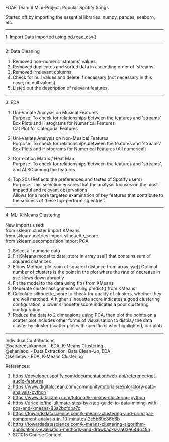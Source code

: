 FDAE Team 6 Mini-Project: Popular Spotify Songs

Started off by importing the essential libraries: numpy, pandas, seaborn, etc.


-----------------------------------------------------------------------------------------------------------

1: Import Data
Imported using pd.read_csv()

-----------------------------------------------------------------------------------------------------------

2: Data Cleaning
1. Removed non-numeric 'streams' values
2. Removed duplicates and sorted data in ascending order of 'streams'
3. Removed irrelevant columns
4. Check for null values and delete if necessary
   (not necessary in this case, no null values)
5. Listed out the description of relevant features

-----------------------------------------------------------------------------------------------------------

3: EDA

1. Uni-Variate Analysis on Musical Features  
   Purpose: To check for relationships between the features and 'streams'  
   Box Plots and Histograms for Numerical Features  
   Cat Plot for Categorial Features  

2. Uni-Variate Analysis on Non-Musical Features  
   Purpose: To check for relationships between the features and 'streams'    
   Box Plots and Histograms for Numerical Features (All numerical)  

3. Correlation Matrix / Heat Map  
   Purpose: To check for relationships between the features and 'streams', and ALSO among the features  

4. Top 20s (Reflects the preferences and tastes of Spotify users)  
   Purpose: This selection ensures that the analysis focuses on the most impactful and relevant observations.  
   Allows for a more targeted examination of key features that contribute to the success of these top-performing entries.  

-----------------------------------------------------------------------------------------------------------

4: ML: K-Means Clustering

New imports used:  
from sklearn.cluster import KMeans  
from sklearn.metrics import silhouette_score  
from sklearn.decomposition import PCA  

1. Select all numeric data
2. Fit KMeans model to data, store in array sse[] that contains sum of squared distances
3. Elbow Method, plot sum of squared distance from array sse[]
   Optimal number of clusters is the point in the plot where the rate of decrease in sse slows down abruptly
4. Fit the model to the data using fit() from KMeans
5. Generate cluster assignments using predict() from KMeans
6. Calculate silhouette_score to check for quality of clusters, whether they are well matched.
   A higher silhouette score indicates a good clustering configuration,
   a lower silhouette score indicates a poor clustering configuration.
7. Reduce the data to 2 dimensions using PCA, then plot the points on a scatter plot
   Includes other forms of visualisation to display the data cluster by cluster
   (scatter plot with specific cluster highlighted, bar plot)

-----------------------------------------------------------------------------------------------------------

Individual Contributions:  
@sabareeshkannan - EDA, K-Means Clustering  
@shaniaooi - Data Extraction, Data Clean-Up, EDA  
@kellietjw - EDA, K-Means Clustering  

References:  
1. https://developer.spotify.com/documentation/web-api/reference/get-audio-features  
2. https://www.digitalocean.com/community/tutorials/exploratory-data-analysis-python  
3. https://www.datacamp.com/tutorial/k-means-clustering-python  
4. https://drlee.io/the-ultimate-step-by-step-guide-to-data-mining-with-pca-and-kmeans-83a2bcfdba7d  
5. https://towardsdatascience.com/k-means-clustering-and-principal-component-analysis-in-10-minutes-2c5b69c36b6b  
6. https://towardsdatascience.com/k-means-clustering-algorithm-applications-evaluation-methods-and-drawbacks-aa03e644b48a
7. SC1015 Course Content  

